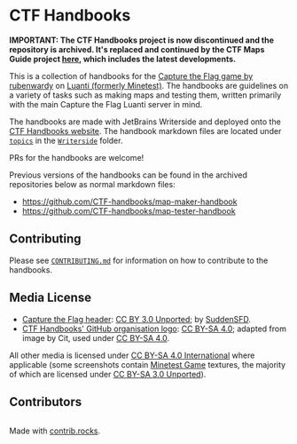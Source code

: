 # CTF Handbooks

**IMPORTANT: The CTF Handbooks project is now discontinued and the repository is archived. It's replaced and continued by the CTF Maps Guide project [here](https://github.com/a-blob/CTF-Maps-Guide), which includes the latest developments.**

This is a collection of handbooks for the [Capture the Flag game by rubenwardy](https://github.com/MT-CTF) on [Luanti (formerly Minetest)](https://github.com/minetest/minetest). The handbooks are guidelines on a variety of tasks such as making maps and testing them, written primarily with the main Capture the Flag Luanti server in mind. 

The handbooks are made with JetBrains Writerside and deployed onto the [CTF Handbooks website](https://ctf-handbooks.github.io/). The handbook markdown files are located under [`topics`](./Writerside/topics) in the [`Writerside`](./Writerside) folder.

PRs for the handbooks are welcome!

Previous versions of the handbooks can be found in the archived repositories below as normal markdown files:
* https://github.com/CTF-handbooks/map-maker-handbook
* https://github.com/CTF-handbooks/map-tester-handbook

## Contributing
Please see [`CONTRIBUTING.md`](./CONTRIBUTING.md) for information on how to contribute to the handbooks.

## Media License
- [Capture the Flag header](Writerside/images/header.png): [CC BY 3.0 Unported](https://creativecommons.org/licenses/by/3.0/); by [SuddenSFD](https://github.com/SuddenSFD).
- [CTF Handbooks' GitHub organisation logo](Writerside/images/logo.png): [CC BY-SA 4.0](https://creativecommons.org/licenses/by-sa/4.0/); adapted from image by Cit, used under [CC BY-SA 4.0](https://creativecommons.org/licenses/by-sa/4.0/).

All other media is licensed under [CC BY-SA 4.0 International](https://creativecommons.org/licenses/by-sa/4.0/) where applicable (some screenshots contain [Minetest Game](https://github.com/minetest/minetest_game) textures, the majority of which are licensed under [CC BY-SA 3.0 Unported](https://creativecommons.org/licenses/by-sa/3.0/)).

## Contributors
<a href="https://github.com/CTF-handbooks/ctf-handbooks.github.io/graphs/contributors">
  <img src="https://contrib.rocks/image?repo=CTF-handbooks/ctf-handbooks.github.io"  alt=""/>
</a>

Made with [contrib.rocks](https://contrib.rocks).
